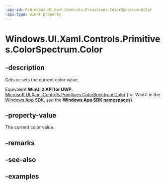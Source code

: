 ```yaml
---
-api-id: P:Windows.UI.Xaml.Controls.Primitives.ColorSpectrum.Color
-api-type: winrt property
---
```


<!-- Property syntax.
public Color Color { get;  set; }
-->

# Windows.UI.Xaml.Controls.Primitives.ColorSpectrum.Color

## -description

Gets or sets the current color value.

Equivalent **WinUI 2 API for UWP**: [Microsoft.UI.Xaml.Controls.Primitives.ColorSpectrum.Color](/windows/winui/api/microsoft.ui.xaml.controls.primitives.colorspectrum.color) (for WinUI in the [Windows App SDK](/windows/apps/windows-app-sdk/), see the **[Windows App SDK namespaces](/windows/windows-app-sdk/api/winrt/)**).

## -property-value

The current color value.

## -remarks

## -see-also

## -examples

